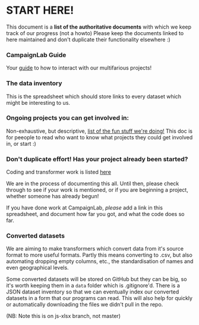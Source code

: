 # START HERE!

This document is a **list of the authoritative documents** with which we keep track of our progress (not a howto)
 Please keep the documents linked to here maintained and don't duplicate their functionality elsewhere :)

### CampaignLab Guide
Your [guide](https://github.com/CampaignLab/Campaign-Lab-Guide/blob/master/Campaign%20Lab%20Guide.md) to how to interact with our multifarious projects!


### The data inventory
This is the spreadsheet which should store links to every dataset which might be interesting to us.


### Ongoing projects you can get involved in:

Non-exhaustive, but descriptive, [list of the fun stuff we're doing!](https://docs.google.com/document/d/1QAQ4Bi3mv17ahmY1bnDFTI9eeiQeKp01PTSuGW6ZIwo/edit) This doc is for peeople to read who want to know what projects they could get involved in, or start :)


###  Don't duplicate effort!  Has your project already been started?

Coding and transformer work is listed [here](https://docs.google.com/spreadsheets/d/1s6U4PTd8V2pKUdNIO1eR3y-Pl_P8zth-DLi0zyVwO9w/edit?usp=sharing)

We are in the process of documenting this all. Until then, please check through to see if your work is mentioned, or if you are beginning a project, whether someone has already begun!

If you have done work at CampaignLab, *please* add a link in this spreadsheet, and document how far you got, and what the code does so far.

### Converted datasets

We are aiming to make transformers which convert data from it's source format to more useful formats.
Partly this means converting to .csv, but also automating dropping empty columns, etc., the standardisation of names and even geographical levels.

Some converted datasets will be stored on GitHub but they can be big, so it's worth keeping them in a `data` folder which is .gitignore'd. There is a JSON dataset inventory so that we can eventually index our converted datasets in a form that our programs can read. This will also help for quickly or automatically downloading the files we didn't pull in the repo.

(NB: Note this is on js-xlsx branch, not master)

